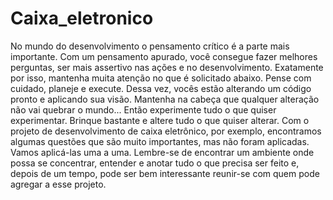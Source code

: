 # Caixa_eletronico
No mundo do desenvolvimento o pensamento crítico é a parte mais importante. Com um pensamento apurado, você consegue fazer melhores perguntas, ser mais assertivo nas ações e no desenvolvimento.   Exatamente por isso, mantenha muita atenção no que é solicitado abaixo. Pense com cuidado, planeje e execute. Dessa vez, vocês estão alterando um código pronto e aplicando sua visão.  Mantenha na cabeça que qualquer alteração não vai quebrar o mundo... Então experimente tudo o que quiser experimentar. Brinque bastante e altere tudo o que quiser alterar.   Com o projeto de desenvolvimento de caixa eletrônico, por exemplo, encontramos algumas questões que são muito importantes, mas não foram aplicadas.   Vamos aplicá-las uma a uma.   Lembre-se de encontrar um ambiente onde possa se concentrar, entender e anotar tudo o que precisa ser feito e, depois de um tempo, pode ser bem interessante reunir-se com quem pode agregar a esse projeto. 

